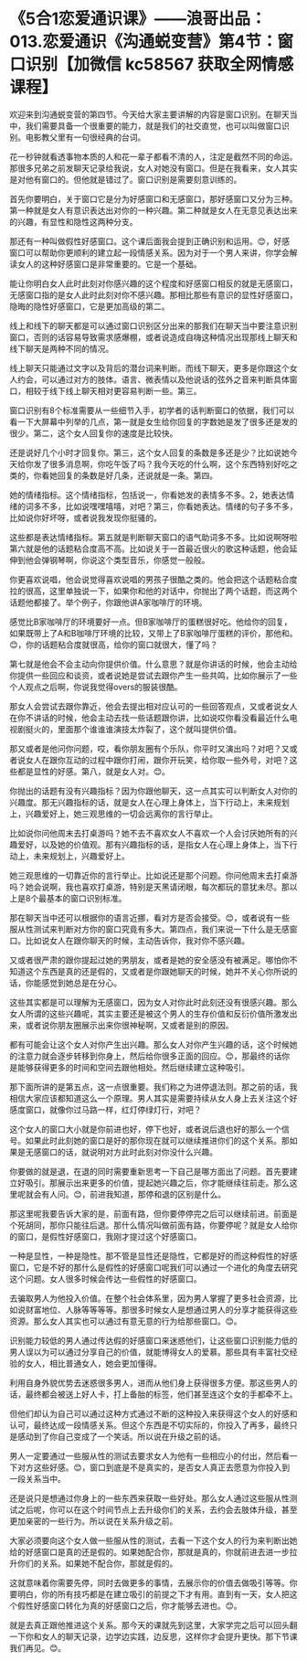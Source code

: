# 《5合1恋爱通识课》——浪哥出品：013.恋爱通识《沟通蜕变营》第4节：窗口识别【加微信 kc58567 获取全网情感课程】

欢迎来到沟通蜕变营的第四节。今天给大家主要讲解的内容是窗口识别。在聊天当中，我们需要具备一个很重要的能力，就是我们的社交直觉，也可以叫做窗口识别。电影教父里有一句很经典的台词。

花一秒钟就看透事物本质的人和花一辈子都看不清的人，注定是截然不同的命运。那很多兄弟之前发聊天记录给我说，女人对她没有窗口。但是在我看来，女人其实是对他有窗口的。但他就是错过了。窗口识别是需要刻意训练的。

首先你要明白，关于窗口它是分为好感窗口和无感窗口，那好感窗口又分为三种。第一种就是女人有意识表达出对你的一种兴趣。第二种就是女人在无意见表达出来的兴趣，有显性和隐性这两种分支。

那还有一种叫做假性好感窗口。这个课后面我会提到正确识别和运用。😊，好感窗口可以帮助你更顺利的建立起一段情感关系。因为对于一个男人来讲，你学会解读女人的这种好感窗口是非常重要的。它是一个基础。

能让你明白女人此时此刻对你感兴趣的这个程度和好感窗口相反的就是无感窗口，无感窗口指的是女人此时此刻对你不感兴趣。那相比那些有意识的显性好感窗口，隐晦的隐性好感窗口，它是更加高级的第二。

线上和线下的聊天都是可以通过窗口识别区分出来的那我们在聊天当中要注意识别窗口，否则的话容易导致需求感爆棚，或者说造成自嗨这种情况出现那线上聊天和线下聊天是两种不同的情况。

线上聊天只能通过文字以及背后的潜台词来判断。而线下聊天，更多是你跟这个女人约会，可以通过对方的肢体。语言、微表情以及他说话的弦外之音来判断具体窗口，相较于线下线上聊天相对更容易判断一些。第三。

窗口识别有8个标准需要从一些细节入手，初学者的话判断窗口的依据，我们可以看一下大屏幕中列举的几点，第一就是女生给你回复的字数她是发了很多还是发的很少。第二，这个女人回复你的速度是比较快。

还是说好几个小时才回复你。第三，这个女人回复的条数是多还是少？比如说她今天给你发了很多消息啊，你吃午饭了吗？我今天吃的什么啊，这个东西特别好吃之类的，你看她回复的条数是好几条，还说就是一条。第四。

她的情绪指标。这个情绪指标，包括说一，你看她发的表情多不多。2，她表达情绪的词多不多，比如说嘿嘿嘻嘻，对吧？第三，你看她表达。情绪的句子多不多，比如说你好坏呀，或者说我发现你挺骚的。

这些都是表达情绪指标。第五就是判断聊天窗口的语气助词多不多。比如说啊呀啦第六就是他的话题粘合度高不高。比如说关于一首最近很火的歌这种话题，他会延伸到他会弹钢琴啊，你说这个类型音乐，你感觉一般般。

你更喜欢说唱，他会说觉得喜欢说唱的男孩子很酷之类的。他会把这个话题粘合度拉的很高，这里单独说一下，如果你和他的对话中，你抛出了两个话题，而这两个话题他都接了。举个例子，你跟他讲A家咖啡厅的环境。

感觉比B家咖啡厅的环境要好一点。但B家咖啡厅的蛋糕很好吃。他给你的回复，如果既带上了A和B咖啡厅环境的比较，又带上了B家咖啡厅蛋糕的评价，那他和。😊，你的话题粘合度就很高，给你的窗口就很大，懂了吗？

第七就是他会不会主动向你提供价值。什么意思？就是你讲话的时候，他会主动给你提供一些回应和谈资，或者说她是尝试去跟你产生一些共鸣，比如你展示了一些个人观点之后啊，你说我觉得overs的服装很酷。

那女人会尝试去跟你靠近，他会去提出相对应认可的一些回答观点，又或者说女人在你不讲话的时候，他会主动去找一些话题跟你讲，比如说哎你看没看最近什么电视剧挺火的，里面那个谁谁谁演技太炸裂了，这个就叫提供价值。

那又或者是他问你问题，哎，看你朋友圈有个乐队，你平时又演出吗？对吧？又或者说女人在跟你互动的过程中跟你打闹，跟你开玩笑，给你取一些外号，对吧？这些都是显性的好感。第八，就是女人对。😊。

你抛出的话题有没有兴趣指标？因为你跟他聊天，这一点其实可以判断女人对你的兴趣度。那无兴趣指标的话，就是女人在心理上身体上，当下行动上，未来规划上，兴趣爱好上，她三观思维的一切会远离你的言行举止。

比如说你问他周末去打桌游吗？她不去不喜欢女人不喜欢一个人会讨厌她所有的兴趣爱好，以及她的价值观。那有兴趣指标的话，是指女人在心理上身体上，当下行动上，未来规划上，兴趣爱好上。

她三观思维的一切靠近你的言行举止。比如说还是那个问题。你问他周末去打桌游吗？她会说啊，我也喜欢打桌游，特别是天黑请闭眼，每次都玩的意犹未尽。那以上是8个最基本的窗口识别标准。

那在聊天当中还可以根据你的语言近挪，看对方是否会接受。😊，或者说有一些服从性测试来判断对方你的窗口究竟有多大。第四点，我们来说一下什么是无感窗口。比如说女人在跟你聊天的时候，主动告诉你，我对你不感兴趣。

又或者很严肃的跟你提起过她的男朋友，或者是她的安全感没有被满足。哪怕你不知道这个东西是真的还是假的，又或者是你跟她聊天的时候，她并不关心你所说的话，你能感觉到她总是在分心。

这些其实都是可以理解为无感窗口，因为女人对你此时此刻还没有很感兴趣。那么女人所谓的这些兴趣呢，其实主要还是被这个男人的生存价值和反衍价值所激发出来，或者说你朋友圈展示出来你很神秘啊，又或者是别的原因。

都有可能会让这个女人对你产生出兴趣。那么女人对你产生兴趣的话，这个时候她的注意力就会逐步转移到你身上，然后给你很多正面的回应。😊，那最终的话你是能够获得更多的时间和空间去跟他相处。然后继续建立这种吸引。

那下面所讲的是第五点，这一点很重要。我们称之为进停退法则。那之前的话，我相信大家应该都知道这么一个原理。男人其实是需要持续从女人身上去关注这个好感度窗口，就像你过马路一样，红灯停绿灯行，对吧？

这个女人的窗口大小就是你前进也好，停下也好，或者说后退也好的那么一个信号。如果此时此刻她的窗口是好的那你现在就可以继续推进你们的这个关系。那如果是无感窗口的话，就说明对方此时此刻对你没什么兴趣。

你要做的就是退，在退的同时需要重新思考一下自己是哪方面出了问题。首先要建立好吸引。那展示出来更多的价值，提起她兴趣之后，你才能继续往前走。那么这里呢就会有人问。😊，前进我知道，那停和退的区别是什么。

那这里呢我要告诉大家的是，前面有路，但你要停停完之后可以继续前进。前面是个死胡同，那你只能往后退。那什么情况叫做前面有路，你要停呢？就是女人给你的窗口，是假性好感窗口，我刚才提过这个好感窗口。

一种是显性，一种是隐性。那不管是显性还是隐性，它都是好的而这种假性的好感窗口，它是不好的那什么是假性的好感窗口呢我们可以通过一个进化的角度去研究这个问题。女人很多时候会传达一些假性的好感窗口。

去骗取男人为他投入价值。在整个社会体系里，因为男人掌握了更多社会资源，比如说财富地位、人脉等等等等。那很多时候女人是想通过男人的分享才能获得这些资源。那么女人其实也可以通过有意无意的行为给那些窗口。😊。

识别能力较低的男人通过传达假的好感窗口来迷惑他们，让这些窗口识别能力低的男人误以为可以通过分享自己的价值，就能博得女人的爱慕。那些具有丰富社交经验的女人，相比普通女人，她会更加懂得。

利用自身外貌优势去迷惑很多男人，进而从他们身上获得很多方便。那这些男人的话，最终都会被送上好人卡，打上备胎的标签，他们甚至连这个女的手都牵不上。

但他们却认为自己可以通过这种方式通过不断的这种投入来获得这个女人的好感和认可，最终达成一段情感关系。但这个东西是不切实际的，你投入了再多，最终只是感动到了你自己变成了一个笑话。所以说在升级之前的话。

男人一定要通过一些服从性的测试去要求女人为他有一些相应小的付出，然后看一下对方这些好感。😊，窗口到底是不是真实的，是否女人真正去愿意为你投入到一段关系当中。

还是说只是想通过你身上的一些东西来获取一些好处。那么女人通过这些服从性测试之后呢，你可以在这个时间节点上去升级你们的关系，去约会去肢体升级，甚至更加亲密的一些行为。所以说在关系升级之前。

大家必须要向这个女人做一些服从性的测试，去看一下这个女人的行为来判断出她给的好感窗口是真的还是假的。如果她配合你，那就是真的，你就前进去进一步拉升你们的关系。如果她不配合你，那就是假的。

这就意味着你需要先停，同时去做更多的事情，去展示你的价值去做吸引等等。你要明白，你的所有技巧都是在建立吸引的前提之下才有用。直到有一天，女人把这个假性好感窗口转化为真的好感窗口之后，你才能够去进也。😊。

就是去真正跟他推进这个关系。那今天的课就先到这里，大家学完之后可以回头翻一下你和女人的聊天记录，边学边实践，边反思，这样你才会提升更快。那下节课我们再见。😊。

